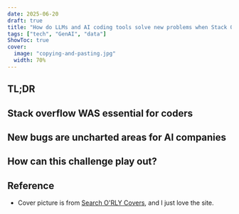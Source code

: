 ```yaml
---
date: 2025-06-20
draft: true
title: "How do LLMs and AI coding tools solve new problems when Stack Overflow is dead?"
tags: ["tech", "GenAI", "data"]
ShowToc: true
cover:
  image: "copying-and-pasting.jpg"
  width: 70%
---
```


## TL;DR

## Stack overflow WAS essential for coders

## New bugs are uncharted areas for AI companies

## How can this challenge play out?

## Reference

- Cover picture is from [Search O'RLY Covers](https://orlybooks.com/), and I just love the site.
